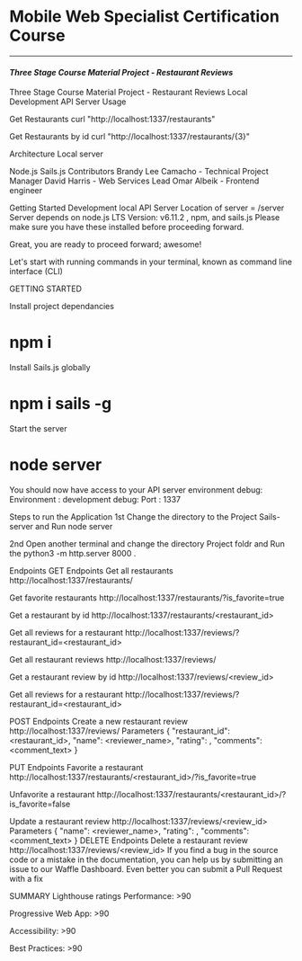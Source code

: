 # Mobile Web Specialist Certification Course
---
#### _Three Stage Course Material Project - Restaurant Reviews_


Three Stage Course Material Project - Restaurant Reviews
Local Development API Server
Usage

Get Restaurants
curl "http://localhost:1337/restaurants"

Get Restaurants by id
curl "http://localhost:1337/restaurants/{3}"

Architecture
Local server

Node.js
Sails.js
Contributors
Brandy Lee Camacho - Technical Project Manager
David Harris - Web Services Lead
Omar Albeik - Frontend engineer

Getting Started
Development local API Server
Location of server = /server Server depends on node.js LTS Version: v6.11.2 , npm, and sails.js Please make sure you have these installed before proceeding forward.

Great, you are ready to proceed forward; awesome!

Let's start with running commands in your terminal, known as command line interface (CLI)


<!-- ========================================================== -->
GETTING STARTED
<!-- ========================================================== -->

Install project dependancies
# npm i
Install Sails.js globally
# npm i sails -g
Start the server
# node server
You should now have access to your API server environment
debug: Environment : development debug: Port : 1337

Steps to run the Application
1st 
Change the directory to the Project Sails-server and Run node server 

2nd 
Open another terminal and change the directory Project foldr and Run the python3 -m http.server 8000 .

<!-- ============================================================ -->

Endpoints
GET Endpoints
Get all restaurants
http://localhost:1337/restaurants/

Get favorite restaurants
http://localhost:1337/restaurants/?is_favorite=true

Get a restaurant by id
http://localhost:1337/restaurants/<restaurant_id>

Get all reviews for a restaurant
http://localhost:1337/reviews/?restaurant_id=<restaurant_id>

Get all restaurant reviews
http://localhost:1337/reviews/

Get a restaurant review by id
http://localhost:1337/reviews/<review_id>

Get all reviews for a restaurant
http://localhost:1337/reviews/?restaurant_id=<restaurant_id>

POST Endpoints
Create a new restaurant review
http://localhost:1337/reviews/
Parameters
{
    "restaurant_id": <restaurant_id>,
    "name": <reviewer_name>,
    "rating": <rating>,
    "comments": <comment_text>
}

PUT Endpoints
Favorite a restaurant
http://localhost:1337/restaurants/<restaurant_id>/?is_favorite=true

Unfavorite a restaurant
http://localhost:1337/restaurants/<restaurant_id>/?is_favorite=false

Update a restaurant review
http://localhost:1337/reviews/<review_id>
Parameters
{
    "name": <reviewer_name>,
    "rating": <rating>,
    "comments": <comment_text>
}
DELETE Endpoints
Delete a restaurant review
http://localhost:1337/reviews/<review_id>
If you find a bug in the source code or a mistake in the documentation, you can help us by submitting an issue to our Waffle Dashboard. Even better you can submit a Pull Request with a fix 

SUMMARY
Lighthouse ratings
Performance: >90

Progressive Web App: >90

Accessibility: >90

Best Practices: >90


